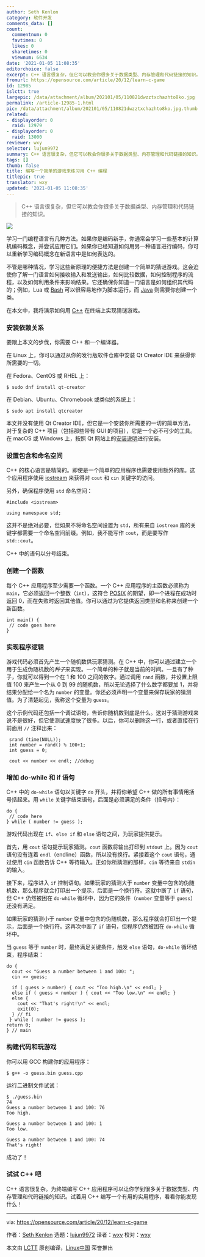 ```yaml
---
author: Seth Kenlon
category: 软件开发
comments_data: []
count:
  commentnum: 0
  favtimes: 0
  likes: 0
  sharetimes: 0
  viewnum: 6634
date: '2021-01-05 11:08:35'
editorchoice: false
excerpt: C++ 语言很复杂，但它可以教会你很多关于数据类型、内存管理和代码链接的知识。
fromurl: https://opensource.com/article/20/12/learn-c-game
id: 12985
islctt: true
largepic: /data/attachment/album/202101/05/110821dwzztxchazhto8ko.jpg
permalink: /article-12985-1.html
pic: /data/attachment/album/202101/05/110821dwzztxchazhto8ko.jpg.thumb.jpg
related:
- displayorder: 0
  raid: 12979
- displayorder: 0
  raid: 13000
reviewer: wxy
selector: lujun9972
summary: C++ 语言很复杂，但它可以教会你很多关于数据类型、内存管理和代码链接的知识。
tags: []
thumb: false
title: 编写一个简单的游戏来练习用 C++ 编程
titlepic: true
translator: wxy
updated: '2021-01-05 11:08:35'
---
```



> 
> C++ 语言很复杂，但它可以教会你很多关于数据类型、内存管理和代码链接的知识。
> 
> 
> 


![](/data/attachment/album/202101/05/110821dwzztxchazhto8ko.jpg)


学习一门编程语言有几种方法。如果你是编码新手，你通常会学习一些基本的计算机编码概念，并尝试应用它们。如果你已经知道如何用另一种语言进行编码，你可以重新学习编码概念在新语言中是如何表达的。


不管是哪种情况，学习这些新原理的便捷方法是创建一个简单的猜谜游戏。这会迫使你了解一门语言如何接收输入和发送输出，如何比较数据，如何控制程序的流程，以及如何利用条件来影响结果。它还确保你知道一门语言是如何组织其代码的；例如，Lua 或 [Bash](https://opensource.com/article/20/12/learn-bash) 可以很容易地作为脚本运行，而 [Java](https://opensource.com/article/20/12/learn-java-writing-guess-number-game) 则需要你创建一个类。


在本文中，我将演示如何用 [C++](https://www.cplusplus.com/) 在终端上实现猜谜游戏。


### 安装依赖关系


要跟上本文的步伐，你需要 C++ 和一个编译器。


在 Linux 上，你可以通过从你的发行版软件仓库中安装 Qt Creator IDE 来获得你所需要的一切。


在 Fedora、CentOS 或 RHEL 上：



```
$ sudo dnf install qt-creator

```

在 Debian、Ubuntu、Chromebook 或类似的系统上：



```
$ sudo apt install qtcreator

```

本文并没有使用 Qt Creator IDE，但它是一个安装你所需要的一切的简单方法，对于复杂的 C++ 项目（包括那些带有 GUI 的项目），它是一个必不可少的工具。在 macOS 或 Windows 上，按照 Qt 网站上的[安装说明](https://www.qt.io/product/development-tools)进行安装。


### 设置包含和命名空间


C++ 的核心语言是精简的。即使是一个简单的应用程序也需要使用额外的库。这个应用程序使用 [iostream](http://www.cplusplus.com/reference/iostream/) 来获得对 `cout` 和 `cin` 关键字的访问。


另外，确保程序使用 `std` 命名空间：



```
#include <iostream>

using namespace std;

```

这并不是绝对必要，但如果不将命名空间设置为 `std`，所有来自 `iostream` 库的关键字都需要一个命名空间前缀。例如，我不能写作 `cout`，而是要写作 `std::cout`。


C++ 中的语句以分号结束。


### 创建一个函数


每个 C++ 应用程序至少需要一个函数。一个 C++ 应用程序的主函数必须称为 `main`，它必须返回一个整数（`int`），这符合 [POSIX](https://opensource.com/article/19/7/what-posix-richard-stallman-explains) 的期望，即一个进程在成功时返回 0，而在失败时返回其他值。你可以通过为它提供返回类型和名称来创建一个新函数。



```
int main() {
 // code goes here
}

```

### 实现程序逻辑


游戏代码必须首先产生一个随机数供玩家猜测。在 C++ 中，你可以通过建立一个用于生成伪随机数的*种子*来实现。一个简单的种子就是当前的时间。一旦有了种子，你就可以得到一个在 1 和 100 之间的数字。通过调用 `rand` 函数，并设置上限值 100 来产生一个从 0 到 99 的随机数，所以无论选择了什么数字都要加 1，并将结果分配给一个名为 `number` 的变量。你还必须声明一个变量来保存玩家的猜测值。为了清楚起见，我称这个变量为 `guess`。


这个示例代码还包括一个调试语句，告诉你随机数到底是什么。这对于猜测游戏来说不是很好，但它使测试速度快了很多。以后，你可以删除这一行，或者直接在行前面用 `//` 注释出来：



```
 srand (time(NULL));
 int number = rand() % 100+1;
 int guess = 0;

 cout << number << endl; //debug

```

### 增加 do-while 和 if 语句


C++ 中的 `do-while` 语句以关键字 `do` 开头，并将你希望 C++ 做的所有事情用括号括起来。用 `while` 关键字结束语句，后面是必须满足的条件（括号内）：



```
do {
 // code here
} while ( number != guess );

```

游戏代码出现在 `if`、`else if` 和 `else` 语句之间，为玩家提供提示。


首先，用 `cout` 语句提示玩家猜测。`cout` 函数将输出打印到 `stdout` 上。因为 `cout` 语句没有连着 `endl`（endline）函数，所以没有换行。紧接着这个 `cout` 语句，通过使用 `cin` 函数告诉 C++ 等待输入。正如你所猜测的那样，`cin` 等待来自 `stdin` 的输入。


接下来，程序进入 `if` 控制语句。如果玩家的猜测大于 `number` 变量中包含的伪随机数，那么程序就会打印出一个提示，后面是一个换行符。这就中断了 `if` 语句，但 C++ 仍然被困在 `do-while` 循环中，因为它的条件（`number` 变量等于 `guess`）还没有满足。


如果玩家的猜测小于 `number` 变量中包含的伪随机数，那么程序就会打印出一个提示，后面是一个换行符。这再次中断了 `if` 语句，但程序仍然被困在 `do-while` 循环中。


当 `guess` 等于 `number` 时，最终满足关键条件，触发 `else` 语句，`do-while` 循环结束，程序结束：



```
do {
  cout << "Guess a number between 1 and 100: ";
  cin >> guess;

  if ( guess > number) { cout << "Too high.\n" << endl; }
  else if ( guess < number ) { cout << "Too low.\n" << endl; }
  else {
    cout << "That's right!\n" << endl;
    exit(0);
  } // fi
 } while ( number != guess );
return 0;
} // main

```

### 构建代码和玩游戏


你可以用 GCC 构建你的应用程序：



```
$ g++ -o guess.bin guess.cpp

```

运行二进制文件试试：



```
$ ./guess.bin
74
Guess a number between 1 and 100: 76
Too high.

Guess a number between 1 and 100: 1
Too low.

Guess a number between 1 and 100: 74
That's right!

```

成功了！


### 试试 C++ 吧


C++ 语言很复杂。为终端编写 C++ 应用程序可以让你学到很多关于数据类型、内存管理和代码链接的知识。试着用 C++ 编写一个有用的实用程序，看看你能发现什么！




---


via: <https://opensource.com/article/20/12/learn-c-game>


作者：[Seth Kenlon](https://opensource.com/users/seth) 选题：[lujun9972](https://github.com/lujun9972) 译者：[wxy](https://github.com/wxy) 校对：[wxy](https://github.com/wxy)


本文由 [LCTT](https://github.com/LCTT/TranslateProject) 原创编译，[Linux中国](https://linux.cn/) 荣誉推出